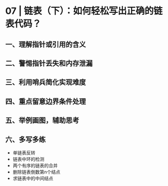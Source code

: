 # 07 | 链表（下）：如何轻松写出正确的链表代码？ 

## 一、理解指针或引用的含义

## 二、警惕指针丢失和内存泄漏

## 三、利用哨兵简化实现难度

## 四、重点留意边界条件处理

## 五、举例画图，辅助思考

## 六、多写多练

* 单链表反转
* 链表中环的检测
* 两个有序的链表的合并
* 删除链表倒数第n个结点
* 求链表中的中间结点

